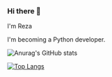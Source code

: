 ### Hi there 👋

I'm Reza

I'm becoming a Python developer.

![Anurag's GitHub stats](https://github-readme-stats.vercel.app/api?username=RDOriginall&theme=codeSTACKr&show_icons=true)

[![Top Langs](https://github-readme-stats.vercel.app/api/top-langs/?username=anuraghazra)](https://github.com/anuraghazra/github-readme-stats)
